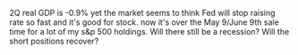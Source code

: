 2Q real GDP is -0.9%
yet the market seems to think Fed will stop raising rate so fast and it's good for stock.
now it's over the May 9/June 9th sale time for a lot of my s&p 500 holdings.
Will there still be a recession?
Will the short positions recover?

